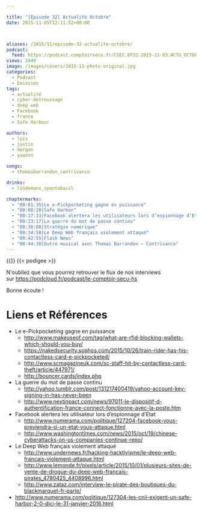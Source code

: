 ```yaml
---

title: "[Épisode 32] Actualité Octobre"
date: 2015-11-05T12:11:52+00:00



aliases: /2015/11/episode-32-actualite-octobre/
podcast:
  feed: https://podcast.comptoirsecu.fr/CSEC.EP32.2015-11-03.ACTU_OCTOBRE.mp3
views: 2449
image: /images/covers/2015-11-photo-original.jpg
categories:
  - Podcast
  - Emission
tags:
  - actualité
  - cyber-detroussage
  - deep web
  - Facebook
  - france
  - Safe Harbour

authors:
  - lois
  - justin
  - morgan
  - youenn

songs:
  - thomasbarrandon_contrivance

drinks:
  - lindemans_spontabasil

chaptermarks:
  - "00:01:35|Le e-Pickpocketing gagne en puissance"
  - "00:08:20|Safe Harbor"
  - "00:17:33|Facebook alertera les utilisateurs lors d’espionnage d’Etat"
  - "00:23:17|La guerre du mot de passe continu"
  - "00:30:08|Stratégie numérique"
  - "00:34:58|Le Deep Web français violement attaqué"
  - "00:42:55|Flash News"
  - "00:44:30|Outro musical avec Thomas Barrandon – Contrivance"
---
```


{{<chaptermarks>}}
{{< podigee >}}

N'oubliez que vous pourrez retrouver le flux de nos interviews sur <https://podcloud.fr/podcast/le-comptoir-secu-hs>

Bonne écoute !

# Liens et Références

- Le e-Pickpocketing gagne en puissance
  - <http://www.makeuseof.com/tag/what-are-rfid-blocking-wallets-which-should-you-buy/>
  - <https://nakedsecurity.sophos.com/2015/10/26/train-rider-has-his-contactless-card-e-pickpocketed/>
  - <http://www.scmagazineuk.com/sc-staff-hit-by-contactless-card-theft/article/447971/>
  - <http://bouncer.cards/index.php>
- La guerre du mot de passe continu   
  - <http://yahoo.tumblr.com/post/131217400419/yahoo-account-key-signing-in-has-never-been>
  - <http://www.nextinpact.com/news/97011-le-dispositif-d-authentification-france-connect-fonctionne-avec-la-poste.htm>
- Facebook alertera les utilisateur lors d’espionnage d’Etat
  - <http://www.numerama.com/politique/127204-facebook-vous-previendra-si-un-etat-vous-attaque.html>
  - <http://www.washingtontimes.com/news/2015/oct/19/chinese-cyberattacks-on-us-companies-continue-repo/>
- Le Deep Web français violement attaqué
  - <http://www.undernews.fr/hacking-hacktivisme/le-deep-web-francais-violement-attaque.html>
  - <http://www.lemonde.fr/pixels/article/2015/10/01/plusieurs-sites-de-vente-de-drogue-du-deep-web-francais-pirates_4780425_4408996.html>
  - <http://www.zataz.com/interview-le-pirate-des-boutiques-du-blackmarquet-fr-parle/>
- <http://www.numerama.com/politique/127304-les-cnil-exigent-un-safe-harbor-2-0-dici-le-31-janvier-2016.html>
